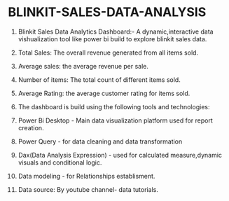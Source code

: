 # BLINKIT-SALES-DATA-ANALYSIS

1. Blinkit Sales Data Analytics Dashboard:-
   A dynamic,interactive data vishualization tool like power bi build to explore blinkit sales data.
1. Total Sales: The overall revenue generated from all items sold.
2. Average sales: the average revenue per sale.
3. Number of items: The total count of different items sold.
4. Average Rating: the average customer rating for items sold.
                                                                                       
3. The dashboard is build using the following tools and technologies:
1. Power Bi Desktop - Main data visualization platform used for report creation.
2. Power Query - for data cleaning and data transformation
3. Dax(Data Analysis Expression) - used for calculated measure,dynamic visuals and conditional logic.
4. Data modeling - for Relationships establisment.

4. Data source:
By youtube channel- data tutorials.
                                                                                                                                            
